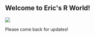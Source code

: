 ## Welcome to Eric's R World!

![](http://d3gnp09177mxuh.cloudfront.net/tech-page-images/r.png)

Please come back for updates!
